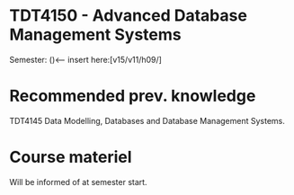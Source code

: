 TDT4150 - Advanced Database Management Systems
======
Semester: ()<-- insert here:[v15/v11/h09/]

# Recommended prev. knowledge
TDT4145 Data Modelling, Databases and Database Management Systems.

# Course materiel
Will be informed of at semester start. 
